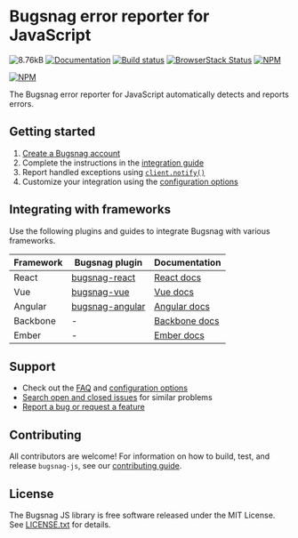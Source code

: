 # Bugsnag error reporter for JavaScript
![8.76kB](https://img.shields.io/badge/size-8.76kB-green.svg)
[![Documentation](https://img.shields.io/badge/docs-v4-green.svg)](https://docs.bugsnag.com/platforms/browsers/js)
[![Build status](https://travis-ci.org/bugsnag/bugsnag-js.svg?branch=master)](https://travis-ci.org/bugsnag/bugsnag-js)
[![BrowserStack Status](https://www.browserstack.com/automate/badge.svg?badge_key=VkNhNGlWRTV6c1Z1VXByYmxFTCtwbUd4M1p5cUI3KzFWRTJvaWk3WFZBTT0tLTBNZjFuM2ZJbW0vUDBPZ1pMQ3ZCd2c9PQ==--003c472323b43561f74fdbca9f732de0f609c74c)](https://www.browserstack.com/automate/public-build/VkNhNGlWRTV6c1Z1VXByYmxFTCtwbUd4M1p5cUI3KzFWRTJvaWk3WFZBTT0tLTBNZjFuM2ZJbW0vUDBPZ1pMQ3ZCd2c9PQ==--003c472323b43561f74fdbca9f732de0f609c74c)
[![NPM](https://img.shields.io/npm/v/bugsnag-js.svg)](https://npmjs.org/package/bugsnag-js)

[![NPM](https://nodei.co/npm/bugsnag-js.png?compact=true)](https://npmjs.org/package/bugsnag-js)

The Bugsnag error reporter for JavaScript automatically detects and reports errors.

## Getting started

1. [Create a Bugsnag account](https://bugsnag.com)
2. Complete the instructions in the [integration guide](https://docs.bugsnag.com/platforms/browsers/)
3. Report handled exceptions using
   [`client.notify()`](https://docs.bugsnag.com/platforms/browsers/js/#reporting-handled-exceptions)
4. Customize your integration using the
   [configuration options](https://docs.bugsnag.com/platforms/browsers/js/configuration-options/)

## Integrating with frameworks

Use the following plugins and guides to integrate Bugsnag with various frameworks.

| Framework  | Bugsnag plugin | Documentation |
| ---------- | -------------- | --------------|
| React | [bugsnag-react](https://github.com/bugsnag/bugsnag-react)  | [React docs](https://docs.bugsnag.com/platforms/browsers/react/) |
| Vue | [bugsnag-vue](https://github.com/bugsnag/bugsnag-vue)  | [Vue docs](https://docs.bugsnag.com/platforms/browsers/vue/) |
| Angular | [bugsnag-angular](https://github.com/bugsnag/bugsnag-angular)  | [Angular docs](https://docs.bugsnag.com/platforms/browsers/angular/) |
| Backbone | - | [Backbone docs](https://docs.bugsnag.com/platforms/browsers/backbone/) |
| Ember | - | [Ember docs](https://docs.bugsnag.com/platforms/browsers/ember/) |

## Support

* Check out the [FAQ](https://docs.bugsnag.com/platforms/browsers/js/faq/) and [configuration options](https://docs.bugsnag.com/platforms/browsers/js/configuration-options/)
* [Search open and closed issues](https://github.com/bugsnag/bugsnag-js/issues?q=is%3Aissue) for similar problems
* [Report a bug or request a feature](https://github.com/bugsnag/bugsnag-js/issues/new)

## Contributing

All contributors are welcome! For information on how to build, test, and release
`bugsnag-js`, see our
[contributing guide](CONTRIBUTING.md).

## License

The Bugsnag JS library is free software released under the MIT License. See
[LICENSE.txt](LICENSE.txt) for
details.
